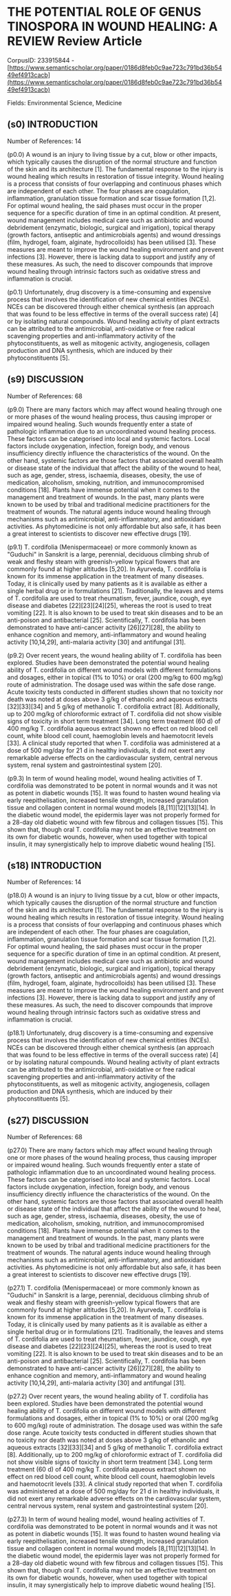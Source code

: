 # THE POTENTIAL ROLE OF GENUS TINOSPORA IN WOUND HEALING: A REVIEW Review Article

CorpusID: 233915844 - [https://www.semanticscholar.org/paper/0186d8feb0c9ae723c791bd36b5449ef4913cacb](https://www.semanticscholar.org/paper/0186d8feb0c9ae723c791bd36b5449ef4913cacb)

Fields: Environmental Science, Medicine

## (s0) INTRODUCTION
Number of References: 14

(p0.0) A wound is an injury to living tissue by a cut, blow or other impacts, which typically causes the disruption of the normal structure and function of the skin and its architecture [1]. The fundamental response to the injury is wound healing which results in restoration of tissue integrity. Wound healing is a process that consists of four overlapping and continuous phases which are independent of each other. The four phases are coagulation, inflammation, granulation tissue formation and scar tissue formation [1,2]. For optimal wound healing, the said phases must occur in the proper sequence for a specific duration of time in an optimal condition. At present, wound management includes medical care such as antibiotic and wound debridement (enzymatic, biologic, surgical and irrigation), topical therapy (growth factors, antiseptic and antimicrobials agents) and wound dressings (film, hydrogel, foam, alginate, hydrocolloids) has been utilised [3]. These measures are meant to improve the wound healing environment and prevent infections [3]. However, there is lacking data to support and justify any of these measures. As such, the need to discover compounds that improve wound healing through intrinsic factors such as oxidative stress and inflammation is crucial.

(p0.1) Unfortunately, drug discovery is a time-consuming and expensive process that involves the identification of new chemical entities (NCEs). NCEs can be discovered through either chemical synthesis (an approach that was found to be less effective in terms of the overall success rate) [4] or by isolating natural compounds. Wound healing activity of plant extracts can be attributed to the antimicrobial, anti-oxidative or free radical scavenging properties and anti-inflammatory activity of the phytoconstituents, as well as mitogenic activity, angiogenesis, collagen production and DNA synthesis, which are induced by their phytoconstituents [5].
## (s9) DISCUSSION
Number of References: 68

(p9.0) There are many factors which may affect wound healing through one or more phases of the wound healing process, thus causing improper or impaired wound healing. Such wounds frequently enter a state of pathologic inflammation due to an uncoordinated wound healing process. These factors can be categorised into local and systemic factors. Local factors include oxygenation, infection, foreign body, and venous insufficiency directly influence the characteristics of the wound. On the other hand, systemic factors are those factors that associated overall health or disease state of the individual that affect the ability of the wound to heal, such as age, gender, stress, ischaemia, diseases, obesity, the use of medication, alcoholism, smoking, nutrition, and immunocompromised conditions [18]. Plants have immense potential when it comes to the management and treatment of wounds. In the past, many plants were known to be used by tribal and traditional medicine practitioners for the treatment of wounds. The natural agents induce wound healing through mechanisms such as antimicrobial, anti-inflammatory, and antioxidant activities. As phytomedicine is not only affordable but also safe, it has been a great interest to scientists to discover new effective drugs [19].

(p9.1) T. cordifolia (Menispermaceae) or more commonly known as "Guduchi" in Sanskrit is a large, perennial, deciduous climbing shrub of weak and fleshy steam with greenish-yellow typical flowers that are commonly found at higher altitudes [5,20]. In Ayurveda, T. cordifolia is known for its immense application in the treatment of many diseases. Today, it is clinically used by many patients as it is available as either a single herbal drug or in formulations [21]. Traditionally, the leaves and stems of T. cordifolia are used to treat rheumatism, fever, jaundice, cough, eye disease and diabetes [22][23][24][25], whereas the root is used to treat vomiting [22]. It is also known to be used to treat skin diseases and to be an anti-poison and antibacterial [25]. Scientifically, T. cordifolia has been demonstrated to have anti-cancer activity [26][27][28], the ability to enhance cognition and memory, anti-inflammatory and wound healing activity [10,14,29], anti-malaria activity [30] and antifungal [31].

(p9.2) Over recent years, the wound healing ability of T. cordifolia has been explored. Studies have been demonstrated the potential wound healing ability of T. cordifolia on different wound models with different formulations and dosages, either in topical (1% to 10%) or oral (200 mg/kg to 600 mg/kg) route of administration. The dosage used was within the safe dose range. Acute toxicity tests conducted in different studies shown that no toxicity nor death was noted at doses above 3 g/kg of ethanolic and aqueous extracts [32][33][34] and 5 g/kg of methanolic T. cordifolia extract [8]. Additionally, up to 200 mg/kg of chloroformic extract of T. cordifolia did not show visible signs of toxicity in short term treatment [34]. Long term treatment (60 d) of 400 mg/kg T. cordifolia aqueous extract shown no effect on red blood cell count, white blood cell count, haemoglobin levels and haemotocrit levels [33]. A clinical study reported that when T. cordifolia was administered at a dose of 500 mg/day for 21 d in healthy individuals, it did not exert any remarkable adverse effects on the cardiovascular system, central nervous system, renal system and gastrointestinal system [20].

(p9.3) In term of wound healing model, wound healing activities of T. cordifolia was demonstrated to be potent in normal wounds and it was not as potent in diabetic wounds [15]. It was found to hasten wound healing via early reepithelisation, increased tensile strength, increased granulation tissue and collagen content in normal wound models [8,[11][12][13][14]. In the diabetic wound model, the epidermis layer was not properly formed for a 28-day old diabetic wound with few fibrous and collagen tissues [15]. This shown that, though oral T. cordifolia may not be an effective treatment on its own for diabetic wounds, however, when used together with topical insulin, it may synergistically help to improve diabetic wound healing [15].
## (s18) INTRODUCTION
Number of References: 14

(p18.0) A wound is an injury to living tissue by a cut, blow or other impacts, which typically causes the disruption of the normal structure and function of the skin and its architecture [1]. The fundamental response to the injury is wound healing which results in restoration of tissue integrity. Wound healing is a process that consists of four overlapping and continuous phases which are independent of each other. The four phases are coagulation, inflammation, granulation tissue formation and scar tissue formation [1,2]. For optimal wound healing, the said phases must occur in the proper sequence for a specific duration of time in an optimal condition. At present, wound management includes medical care such as antibiotic and wound debridement (enzymatic, biologic, surgical and irrigation), topical therapy (growth factors, antiseptic and antimicrobials agents) and wound dressings (film, hydrogel, foam, alginate, hydrocolloids) has been utilised [3]. These measures are meant to improve the wound healing environment and prevent infections [3]. However, there is lacking data to support and justify any of these measures. As such, the need to discover compounds that improve wound healing through intrinsic factors such as oxidative stress and inflammation is crucial.

(p18.1) Unfortunately, drug discovery is a time-consuming and expensive process that involves the identification of new chemical entities (NCEs). NCEs can be discovered through either chemical synthesis (an approach that was found to be less effective in terms of the overall success rate) [4] or by isolating natural compounds. Wound healing activity of plant extracts can be attributed to the antimicrobial, anti-oxidative or free radical scavenging properties and anti-inflammatory activity of the phytoconstituents, as well as mitogenic activity, angiogenesis, collagen production and DNA synthesis, which are induced by their phytoconstituents [5].
## (s27) DISCUSSION
Number of References: 68

(p27.0) There are many factors which may affect wound healing through one or more phases of the wound healing process, thus causing improper or impaired wound healing. Such wounds frequently enter a state of pathologic inflammation due to an uncoordinated wound healing process. These factors can be categorised into local and systemic factors. Local factors include oxygenation, infection, foreign body, and venous insufficiency directly influence the characteristics of the wound. On the other hand, systemic factors are those factors that associated overall health or disease state of the individual that affect the ability of the wound to heal, such as age, gender, stress, ischaemia, diseases, obesity, the use of medication, alcoholism, smoking, nutrition, and immunocompromised conditions [18]. Plants have immense potential when it comes to the management and treatment of wounds. In the past, many plants were known to be used by tribal and traditional medicine practitioners for the treatment of wounds. The natural agents induce wound healing through mechanisms such as antimicrobial, anti-inflammatory, and antioxidant activities. As phytomedicine is not only affordable but also safe, it has been a great interest to scientists to discover new effective drugs [19].

(p27.1) T. cordifolia (Menispermaceae) or more commonly known as "Guduchi" in Sanskrit is a large, perennial, deciduous climbing shrub of weak and fleshy steam with greenish-yellow typical flowers that are commonly found at higher altitudes [5,20]. In Ayurveda, T. cordifolia is known for its immense application in the treatment of many diseases. Today, it is clinically used by many patients as it is available as either a single herbal drug or in formulations [21]. Traditionally, the leaves and stems of T. cordifolia are used to treat rheumatism, fever, jaundice, cough, eye disease and diabetes [22][23][24][25], whereas the root is used to treat vomiting [22]. It is also known to be used to treat skin diseases and to be an anti-poison and antibacterial [25]. Scientifically, T. cordifolia has been demonstrated to have anti-cancer activity [26][27][28], the ability to enhance cognition and memory, anti-inflammatory and wound healing activity [10,14,29], anti-malaria activity [30] and antifungal [31].

(p27.2) Over recent years, the wound healing ability of T. cordifolia has been explored. Studies have been demonstrated the potential wound healing ability of T. cordifolia on different wound models with different formulations and dosages, either in topical (1% to 10%) or oral (200 mg/kg to 600 mg/kg) route of administration. The dosage used was within the safe dose range. Acute toxicity tests conducted in different studies shown that no toxicity nor death was noted at doses above 3 g/kg of ethanolic and aqueous extracts [32][33][34] and 5 g/kg of methanolic T. cordifolia extract [8]. Additionally, up to 200 mg/kg of chloroformic extract of T. cordifolia did not show visible signs of toxicity in short term treatment [34]. Long term treatment (60 d) of 400 mg/kg T. cordifolia aqueous extract shown no effect on red blood cell count, white blood cell count, haemoglobin levels and haemotocrit levels [33]. A clinical study reported that when T. cordifolia was administered at a dose of 500 mg/day for 21 d in healthy individuals, it did not exert any remarkable adverse effects on the cardiovascular system, central nervous system, renal system and gastrointestinal system [20].

(p27.3) In term of wound healing model, wound healing activities of T. cordifolia was demonstrated to be potent in normal wounds and it was not as potent in diabetic wounds [15]. It was found to hasten wound healing via early reepithelisation, increased tensile strength, increased granulation tissue and collagen content in normal wound models [8,[11][12][13][14]. In the diabetic wound model, the epidermis layer was not properly formed for a 28-day old diabetic wound with few fibrous and collagen tissues [15]. This shown that, though oral T. cordifolia may not be an effective treatment on its own for diabetic wounds, however, when used together with topical insulin, it may synergistically help to improve diabetic wound healing [15].
